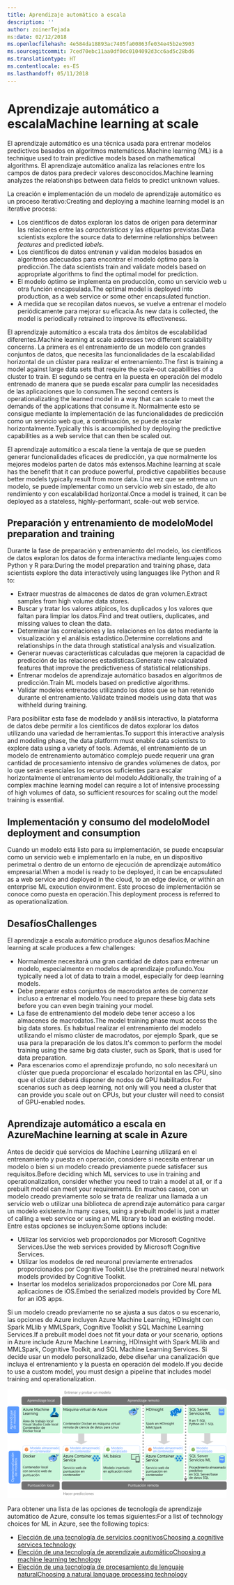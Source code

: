 ```yaml
---
title: Aprendizaje automático a escala
description: ''
author: zoinerTejada
ms:date: 02/12/2018
ms.openlocfilehash: 4e584da18893ac7405fa00863fe034e45b2e3903
ms.sourcegitcommit: 7ced70ebc11aa0df0dc0104092d3cc6ad5c28bd6
ms.translationtype: HT
ms.contentlocale: es-ES
ms.lasthandoff: 05/11/2018
---
```

# <a name="machine-learning-at-scale"></a><span data-ttu-id="ffc38-102">Aprendizaje automático a escala</span><span class="sxs-lookup"><span data-stu-id="ffc38-102">Machine learning at scale</span></span>

<span data-ttu-id="ffc38-103">El aprendizaje automático es una técnica usada para entrenar modelos predictivos basados en algoritmos matemáticos.</span><span class="sxs-lookup"><span data-stu-id="ffc38-103">Machine learning (ML) is a technique used to train predictive models based on mathematical algorithms.</span></span> <span data-ttu-id="ffc38-104">El aprendizaje automático analiza las relaciones entre los campos de datos para predecir valores desconocidos.</span><span class="sxs-lookup"><span data-stu-id="ffc38-104">Machine learning analyzes the relationships between data fields to predict unknown values.</span></span>

<span data-ttu-id="ffc38-105">La creación e implementación de un modelo de aprendizaje automático es un proceso iterativo:</span><span class="sxs-lookup"><span data-stu-id="ffc38-105">Creating and deploying a machine learning model is an iterative process:</span></span>

* <span data-ttu-id="ffc38-106">Los científicos de datos exploran los datos de origen para determinar las relaciones entre las *características* y las *etiquetas* previstas.</span><span class="sxs-lookup"><span data-stu-id="ffc38-106">Data scientists explore the source data to determine relationships between *features* and predicted *labels*.</span></span>
* <span data-ttu-id="ffc38-107">Los científicos de datos entrenan y validan modelos basados en algoritmos adecuados para encontrar el modelo óptimo para la predicción.</span><span class="sxs-lookup"><span data-stu-id="ffc38-107">The data scientists train and validate models based on appropriate algorithms to find the optimal model for prediction.</span></span>
* <span data-ttu-id="ffc38-108">El modelo óptimo se implementa en producción, como un servicio web u otra función encapsulada.</span><span class="sxs-lookup"><span data-stu-id="ffc38-108">The optimal model is deployed into production, as a web service or some other encapsulated function.</span></span>
* <span data-ttu-id="ffc38-109">A medida que se recopilan datos nuevos, se vuelve a entrenar el modelo periódicamente para mejorar su eficacia.</span><span class="sxs-lookup"><span data-stu-id="ffc38-109">As new data is collected, the model is periodically retrained to improve its effectiveness.</span></span>

<span data-ttu-id="ffc38-110">El aprendizaje automático a escala trata dos ámbitos de escalabilidad diferentes.</span><span class="sxs-lookup"><span data-stu-id="ffc38-110">Machine learning at scale addresses two different scalability concerns.</span></span> <span data-ttu-id="ffc38-111">La primera es el entrenamiento de un modelo con grandes conjuntos de datos, que necesita las funcionalidades de la escalabilidad horizontal de un clúster para realizar el entrenamiento.</span><span class="sxs-lookup"><span data-stu-id="ffc38-111">The first is training a model against large data sets that require the scale-out capabilities of a cluster to train.</span></span> <span data-ttu-id="ffc38-112">El segundo se centra en la puesta en operación del modelo entrenado de manera que se pueda escalar para cumplir las necesidades de las aplicaciones que lo consumen.</span><span class="sxs-lookup"><span data-stu-id="ffc38-112">The second centers is operationalizating the learned model in a way that can scale to meet the demands of the applications that consume it.</span></span> <span data-ttu-id="ffc38-113">Normalmente esto se consigue mediante la implementación de las funcionalidades de predicción como un servicio web que, a continuación, se puede escalar horizontalmente.</span><span class="sxs-lookup"><span data-stu-id="ffc38-113">Typically this is accomplished by deploying the predictive capabilities as a web service that can then be scaled out.</span></span>

<span data-ttu-id="ffc38-114">El aprendizaje automático a escala tiene la ventaja de que se pueden generar funcionalidades eficaces de predicción, ya que normalmente los mejores modelos parten de datos más extensos.</span><span class="sxs-lookup"><span data-stu-id="ffc38-114">Machine learning at scale has the benefit that it can produce powerful, predictive capabilities because better models typically result from more data.</span></span> <span data-ttu-id="ffc38-115">Una vez que se entrena un modelo, se puede implementar como un servicio web sin estado, de alto rendimiento y con escalabilidad horizontal.</span><span class="sxs-lookup"><span data-stu-id="ffc38-115">Once a model is trained, it can be deployed as a stateless, highly-performant, scale-out web service.</span></span> 

## <a name="model-preparation-and-training"></a><span data-ttu-id="ffc38-116">Preparación y entrenamiento de modelo</span><span class="sxs-lookup"><span data-stu-id="ffc38-116">Model preparation and training</span></span>

<span data-ttu-id="ffc38-117">Durante la fase de preparación y entrenamiento del modelo, los científicos de datos exploran los datos de forma interactiva mediante lenguajes como Python y R para:</span><span class="sxs-lookup"><span data-stu-id="ffc38-117">During the model preparation and training phase, data scientists explore the data interactively using languages like Python and R to:</span></span>

* <span data-ttu-id="ffc38-118">Extraer muestras de almacenes de datos de gran volumen.</span><span class="sxs-lookup"><span data-stu-id="ffc38-118">Extract samples from high volume data stores.</span></span>
* <span data-ttu-id="ffc38-119">Buscar y tratar los valores atípicos, los duplicados y los valores que faltan para limpiar los datos.</span><span class="sxs-lookup"><span data-stu-id="ffc38-119">Find and treat outliers, duplicates, and missing values to clean the data.</span></span>
* <span data-ttu-id="ffc38-120">Determinar las correlaciones y las relaciones en los datos mediante la visualización y el análisis estadístico.</span><span class="sxs-lookup"><span data-stu-id="ffc38-120">Determine correlations and relationships in the data through statistical analysis and visualization.</span></span>
* <span data-ttu-id="ffc38-121">Generar nuevas características calculadas que mejoren la capacidad de predicción de las relaciones estadísticas.</span><span class="sxs-lookup"><span data-stu-id="ffc38-121">Generate new calculated features that improve the predictiveness of statistical relationships.</span></span>
* <span data-ttu-id="ffc38-122">Entrenar modelos de aprendizaje automático basados en algoritmos de predicción.</span><span class="sxs-lookup"><span data-stu-id="ffc38-122">Train ML models based on predictive algorithms.</span></span>
* <span data-ttu-id="ffc38-123">Validar modelos entrenados utilizando los datos que se han retenido durante el entrenamiento.</span><span class="sxs-lookup"><span data-stu-id="ffc38-123">Validate trained models using data that was withheld during training.</span></span>

<span data-ttu-id="ffc38-124">Para posibilitar esta fase de modelado y análisis interactivo, la plataforma de datos debe permitir a los científicos de datos explorar los datos utilizando una variedad de herramientas.</span><span class="sxs-lookup"><span data-stu-id="ffc38-124">To support this interactive analysis and modeling phase, the data platform must enable data scientists to explore data using a variety of tools.</span></span> <span data-ttu-id="ffc38-125">Además, el entrenamiento de un modelo de entrenamiento automático complejo puede requerir una gran cantidad de procesamiento intensivo de grandes volúmenes de datos, por lo que serán esenciales los recursos suficientes para escalar horizontalmente el entrenamiento del modelo.</span><span class="sxs-lookup"><span data-stu-id="ffc38-125">Additionally, the training of a complex machine learning model can require a lot of intensive processing of high volumes of data, so sufficient resources for scaling out the model training is essential.</span></span>

## <a name="model-deployment-and-consumption"></a><span data-ttu-id="ffc38-126">Implementación y consumo del modelo</span><span class="sxs-lookup"><span data-stu-id="ffc38-126">Model deployment and consumption</span></span>

<span data-ttu-id="ffc38-127">Cuando un modelo está listo para su implementación, se puede encapsular como un servicio web e implementarlo en la nube, en un dispositivo perimetral o dentro de un entorno de ejecución de aprendizaje automático empresarial.</span><span class="sxs-lookup"><span data-stu-id="ffc38-127">When a model is ready to be deployed, it can be encapsulated as a web service and deployed in the cloud, to an edge device, or within an enterprise ML execution environment.</span></span> <span data-ttu-id="ffc38-128">Este proceso de implementación se conoce como puesta en operación.</span><span class="sxs-lookup"><span data-stu-id="ffc38-128">This deployment process is referred to as operationalization.</span></span>

## <a name="challenges"></a><span data-ttu-id="ffc38-129">Desafíos</span><span class="sxs-lookup"><span data-stu-id="ffc38-129">Challenges</span></span>

<span data-ttu-id="ffc38-130">El aprendizaje a escala automático produce algunos desafíos:</span><span class="sxs-lookup"><span data-stu-id="ffc38-130">Machine learning at scale produces a few challenges:</span></span>

- <span data-ttu-id="ffc38-131">Normalmente necesitará una gran cantidad de datos para entrenar un modelo, especialmente en modelos de aprendizaje profundo.</span><span class="sxs-lookup"><span data-stu-id="ffc38-131">You typically need a lot of data to train a model, especially for deep learning models.</span></span>
- <span data-ttu-id="ffc38-132">Debe preparar estos conjuntos de macrodatos antes de comenzar incluso a entrenar el modelo.</span><span class="sxs-lookup"><span data-stu-id="ffc38-132">You need to prepare these big data sets before you can even begin training your model.</span></span>
- <span data-ttu-id="ffc38-133">La fase de entrenamiento del modelo debe tener acceso a los almacenes de macrodatos.</span><span class="sxs-lookup"><span data-stu-id="ffc38-133">The model training phase must access the big data stores.</span></span> <span data-ttu-id="ffc38-134">Es habitual realizar el entrenamiento del modelo utilizando el mismo clúster de macrodatos, por ejemplo Spark, que se usa para la preparación de los datos.</span><span class="sxs-lookup"><span data-stu-id="ffc38-134">It's common to perform the model training using the same big data cluster, such as Spark, that is used for data preparation.</span></span> 
- <span data-ttu-id="ffc38-135">Para escenarios como el aprendizaje profundo, no solo necesitará un clúster que pueda proporcionar el escalado horizontal en las CPU, sino que el clúster deberá disponer de nodos de GPU habilitados.</span><span class="sxs-lookup"><span data-stu-id="ffc38-135">For scenarios such as deep learning, not only will you need a cluster that can provide you scale out on CPUs, but your cluster will need to consist of GPU-enabled nodes.</span></span>

## <a name="machine-learning-at-scale-in-azure"></a><span data-ttu-id="ffc38-136">Aprendizaje automático a escala en Azure</span><span class="sxs-lookup"><span data-stu-id="ffc38-136">Machine learning at scale in Azure</span></span>

<span data-ttu-id="ffc38-137">Antes de decidir qué servicios de Machine Learning utilizará en el entrenamiento y puesta en operación, considere si necesita entrenar un modelo o bien si un modelo creado previamente puede satisfacer sus requisitos.</span><span class="sxs-lookup"><span data-stu-id="ffc38-137">Before deciding which ML services to use in training and operationalization, consider whether you need to train a model at all, or if a prebuilt model can meet your requirements.</span></span> <span data-ttu-id="ffc38-138">En muchos casos, con un modelo creado previamente solo se trata de realizar una llamada a un servicio web o utilizar una biblioteca de aprendizaje automático para cargar un modelo existente.</span><span class="sxs-lookup"><span data-stu-id="ffc38-138">In many cases, using a prebuilt model is just a matter of calling a web service or using an ML library to load an existing model.</span></span> <span data-ttu-id="ffc38-139">Entre estas opciones se incluyen:</span><span class="sxs-lookup"><span data-stu-id="ffc38-139">Some options include:</span></span> 

- <span data-ttu-id="ffc38-140">Utilizar los servicios web proporcionados por Microsoft Cognitive Services.</span><span class="sxs-lookup"><span data-stu-id="ffc38-140">Use the web services provided by Microsoft Cognitive Services.</span></span>
- <span data-ttu-id="ffc38-141">Utilizar los modelos de red neuronal previamente entrenados proporcionados por Cognitive Toolkit.</span><span class="sxs-lookup"><span data-stu-id="ffc38-141">Use the pretrained neural network models provided by Cognitive Toolkit.</span></span>
- <span data-ttu-id="ffc38-142">Insertar los modelos serializados proporcionados por Core ML para aplicaciones de iOS.</span><span class="sxs-lookup"><span data-stu-id="ffc38-142">Embed the serialized models provided by Core ML for an iOS apps.</span></span> 

<span data-ttu-id="ffc38-143">Si un modelo creado previamente no se ajusta a sus datos o su escenario, las opciones de Azure incluyen Azure Machine Learning, HDInsight con Spark MLlib y MMLSpark, Cognitive Toolkit y SQL Machine Learning Services.</span><span class="sxs-lookup"><span data-stu-id="ffc38-143">If a prebuilt model does not fit your data or your scenario, options in Azure include Azure Machine Learning, HDInsight with Spark MLlib and MMLSpark, Cognitive Toolkit, and SQL Machine Learning Services.</span></span> <span data-ttu-id="ffc38-144">Si decide usar un modelo personalizado, debe diseñar una canalización que incluya el entrenamiento y la puesta en operación del modelo.</span><span class="sxs-lookup"><span data-stu-id="ffc38-144">If you decide to use a custom model, you must design a pipeline that includes model training and operationalization.</span></span> 

![Opciones de modelos en Azure](./images/machine-learning-model-training-and-deployment.png)

<span data-ttu-id="ffc38-146">Para obtener una lista de las opciones de tecnología de aprendizaje automático de Azure, consulte los temas siguientes:</span><span class="sxs-lookup"><span data-stu-id="ffc38-146">For a list of technology choices for ML in Azure, see the following topics:</span></span>

- [<span data-ttu-id="ffc38-147">Elección de una tecnología de servicios cognitivos</span><span class="sxs-lookup"><span data-stu-id="ffc38-147">Choosing a cognitive services technology</span></span>](../technology-choices/cognitive-services.md)
- [<span data-ttu-id="ffc38-148">Elección de una tecnología de aprendizaje automático</span><span class="sxs-lookup"><span data-stu-id="ffc38-148">Choosing a machine learning technology</span></span>](../technology-choices/data-science-and-machine-learning.md)
- [<span data-ttu-id="ffc38-149">Elección de una tecnología de procesamiento de lenguaje natural</span><span class="sxs-lookup"><span data-stu-id="ffc38-149">Choosing a natural language processing technology</span></span>](../technology-choices/natural-language-processing.md)
